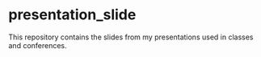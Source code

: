 # presentation_slide
This repository contains the slides from my presentations used in classes and conferences.
